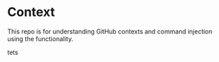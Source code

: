 # Context

This repo is for understanding GitHub contexts and command injection using the functionality.

tets
